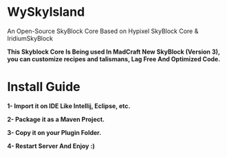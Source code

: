 # WySkyIsland
An Open-Source SkyBlock Core Based on Hypixel SkyBlock Core &amp; IridiumSkyBlock

**This Skyblock Core Is Being used In MadCraft New SkyBlock (Version 3), you can customize recipes and talismans, Lag Free And Optimized Code.**

# Install Guide
**1- Import it on IDE Like Intellij, Eclipse, etc.**

**2- Package it as a Maven Project.**

**3- Copy it on your Plugin Folder.**

**4- Restart Server And Enjoy :)**
